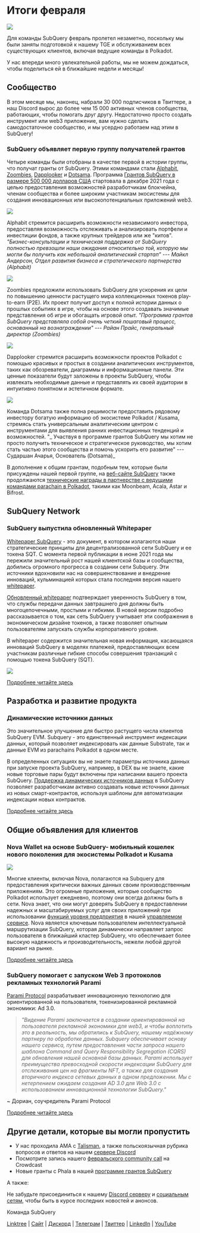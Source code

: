 # Итоги февраля

![](https://miro.medium.com/max/1400/1*T3DLiAKSIy-AjRia_JJjow.png)

Для команды SubQuery февраль пролетел незаметно, поскольку мы были заняты подготовкой к нашему TGE и обслуживанием всех существующих клиентов, включая ведущие команды в Polkadot.

У нас впереди много увлекательной работы, мы не можем дождаться, чтобы поделиться ей в ближайшие недели и месяцы!

## Сообщество

В этом месяце мы, наконец, набрали 30 000 подписчиков в Твиттере, а наш Discord вырос до более чем 15 000 активных членов сообщества, работающих, чтобы помогать друг другу. Недостаточно просто создать инструмент или web3 приложение, вам нужно сделать самодостаточное сообщество, и мы усердно работаем над этим в SubQuery!

### SubQuery объявляет первую группу получателей грантов

Четыре команды были отобраны в качестве первой в истории группы, что получат гранты от SubQuery. Этими командами стали [Alphabit](https://www.polkadata.xyz/), [Zoombies](https://zoombies.world/), [Dapplooker](https://dapplooker.com/) и [Dotsama](http://dotsama.ai/). Программа [ Грантов SubQuery в размере 500 000 долларов США](https://subquery.network/grants) стартовала в декабре 2021 года с целью предоставления возможностей разработчикам блокчейна, членам сообщества и более широким участникам экосистемы для создания инновационных или высокопотенциальных приложений web3.

![](https://miro.medium.com/max/1400/1*tBnWK4svpGbGuP3mCXyGDg.png)

Alphabit стремится расширить возможности независимого инвестора, предоставляя возможность отслеживать и анализировать портфели и инвестиции фондов, а также крупных трейдеров или же "китов". _"Бизнес-консультации и техническая поддержка от SubQuery полностью превзошли наши ожидания относительно той, которую мы могли бы получить как небольшой аналитический стартап" --- Майкл Андерсон, Отдел развития бизнеса и стратегического партнерства (Alphabit)_

![](https://miro.medium.com/max/1400/1*TpHBDhA7WqNGTOxz9LpifQ.png)

Zoombies предложили использовать SubQuery для ускорения их цели по повышению ценности растущего мира коллекционных токенов play-to-earn (P2E). Их проект получит доступ к полной истории данных о прошлых событиях в игре, чтобы на основе этого создавать значимые представления об игре и обогащать игровой опыт. _"Программа грантов SubQuery представляла собой очень четкий пошаговый процесс, основанный на вознаграждении" --- Райан Прайс, генеральный директор (Zoombies)_

![](https://miro.medium.com/max/1400/1*4rPD0g-pC3MOU5M5vAtS4w.png)

Dapplooker стремится расширить возможности проектов Polkadot с помощью красивых и простых в создании аналитических инструментов, таких как обозреватели, диаграммы и информационные панели. Эти ценные показатели будут заложены в проекты SubQuery, чтобы извлекать необходимые данные и представлять их своей аудитории в интуитивно понятном и эстетичном формате.

![](https://miro.medium.com/max/1400/1*kC8QYVvlUZwUfgXTBFQbgg.png)

Команда Dotsama также полна решимости предоставить рядовому инвестору богатую информацию об экосистеме Polkadot / Kusama, стремясь стать универсальным аналитическим центром с инструментами для выявления ранних инвестиционных тенденций и возможностей. "_ Участвуя в программе грантов SubQuery мы хотим не просто получить техническое и стратегическое руководство, мы хотим стать частью этого сообщества и помочь ускорить его развитие" --- Сударшан Ачарья, Основатель (Dotsama)_

В дополнение к общим грантам, подобным тем, которые были присуждены нашей первой группе, на [веб-сайте SubQuery](https://subquery.network/grants) также продолжаются [технические награды в партнерстве с ведущими командами parachain в Polkadot](../blogs/20220127-grants-bounties.md), такими как Moonbeam, Acala, Astar и Bifrost.

## SubQuery Network

### SubQuery выпустила обновленный Whitepaper

[Whitepaper SubQuery](https://static.subquery.network/whitepaper.pdf) - это документ, в котором излагаются наши стратегические принципы для децентрализованной сети SubQuery и ее токена SQT. С момента первой публикации в июне 2021 года мы пережили значительный рост нашей клиентской базы и сообщества, добились огромного прогресса в создании сети Subquery. Эти источники вдохновили нас на совершенствование и внедрение инноваций, кульминацией которых стала последняя версия нашего [whitepaper](https://static.subquery.network/whitepaper.pdf).

[Обновленный whitepaper](https://static.subquery.network/whitepaper.pdf) подтверждает уверенность SubQuery в том, что службы передачи данных завтрашнего дня должны быть многоцепочечными, простыми и гибкими. В новой версии подробно рассказывается о том, как сеть SubQuery учитывает эти соображения в экономическом дизайне токенов, а также позволяет опытным пользователям запускать службы корпоративного уровня.

В whitepaper содержится значительная новая информация, касающаяся инноваций SubQuery в моделях платежей, предоставляющих всем участникам различные гибкие способы совершения транзакций с помощью токена SubQuery (SQT).

![](https://miro.medium.com/max/1400/1*EhLefs3-lb47y2LC4Z6jWA.png)

[Подробнее читайте здесь](../blogs/20220216-whitepaper-update.md)

## Разработка и развитие продукта

### Динамические источники данных

Это значительное улучшение для быстро растущего числа клиентов SubQuery EVM. Subquery - это единственный инструмент индексации данных, который позволяет индексировать как данные Substrate, так и данные EVM из parachains Polkadot в одном месте.

В определенных ситуациях вы не знаете параметры источника данных при запуске проекта SubQuery, например, в DEX вы не знаете, какие новые торговые пары будут включены при написании вашего проекта SubQuery. [Поддержка динамических источников данных](https://university.subquery.network/build/dynamicdatasources.html) в SubQuery позволяет разработчикам активно создавать новые источники данных из новых смарт-контрактов, используя шаблоны для автоматизации индексации новых контрактов.

[Подробнее читайте здесь](https://university.subquery.network/build/dynamicdatasources.html)

## Общие объявления для клиентов

### Nova Wallet на основе SubQuery- мобильный кошелек нового поколения для экосистемы Polkadot и Kusama

![](https://miro.medium.com/max/1400/1*NkYmEpYLpZYFRkANrvpwPw.png)

Многие клиенты, включая Nova, полагаются на Subquery для предоставления критически важных данных своим производственным приложениям. Это огромные приложения, которые сообщество Polkadot использует ежедневно, поэтому они всегда должны быть в сети. Nova знает, что они могут доверять SubQuery в предоставлении надежных и масштабируемых услуг для своих приложений при использовании [функций уровня предприятия](https://blog.subquery.network/blogs/20211228-enterprise-hosted.html) в нашей [управляемом сервисе](https://project.subquery.network/). Nova является ключевым пользователем интеллектуальной маршрутизации SubQuery, которая динамически направляет запрос пользователя в ближайший кластер SubQuery, что обеспечивает более высокую надежность и производительность, нежели любой другой вариант на рынке.

[Подробнее читайте здесь](../customer_announcements/20220210-nova-wallet.md)

### SubQuery помогает с запуском Web 3 протоколов рекламных технологий Parami

[Parami Protocol](https://parami.io/) разрабатывает инновационную технологию для ориентированной на пользователя, токенизированной рекламной экономики: Ad 3.0.

> _"Видение Parami заключается в создании ориентированной на пользователя рекламной экономики для web3, и чтобы воплотить это в реальность, мы обратились к SubQuery, нашему надёжному партнеру по обработке данных. Subquery обеспечивает основу нашего сервиса, путем предоставления части запроса нашего шаблона Command and Query Responsibility Segregation (CQRS) для обновления нашей основной базы данных. Parami использует преимущества превосходной скорости индексации SubQuery для отслеживания цен на фрагменты NFT, а также для создания вторичного индекса сетевых данных в одном предложении. Мы с нетерпением ожидаем создания AD 3.0 для Web 3.0 с использованием инновационной технологии SubQuery."_

~ Дориан, соучредитель Parami Protocol

[Подробнее читайте здесь](../customer_announcements/20220222-parami.md)

## Другие детали, которые вы могли пропустить

- У нас проходила АМА с [Talisman](https://talisman.xyz/), а также польскоязычная рубрика вопросов и ответов на нашем [сервере Discord](https://discord.com/channels/796198414798028831/796198414798028834)
- Посмотрите запись нашего [февральского community call](https://www.crowdcast.io/e/subquery-sessions-february) на Crowdcast
- Новые гранты с Phala в нашей [программе грантов SubQuery](https://subquery.network/grants)

А также:

Не забудьте присоединиться к нашему [Discord серверу](https://discord.com/invite/subquery) и [социальным сетям](https://linktr.ee/subquerynetwork), чтобы быть в курсе последних новостей и анонсов.

Команда SubQuery

[Linktree](https://linktr.ee/subquerynetwork) | [Сайт](https://subquery.network/) | [Дискорд](https://discord.com/invite/78zg8aBSMG) | [Телеграм](https://t.me/subquerynetwork) | [Твиттер](https://twitter.com/subquerynetwork) | [LinkedIn](https://www.linkedin.com/company/subquery) | [YouTube](https://www.youtube.com/channel/UCi1a6NUUjegcLHDFLr7CqLw)
